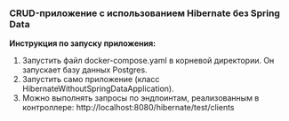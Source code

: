 <h3>CRUD-приложение с использованием Hibernate без Spring Data</h3>

**Инструкция по запуску приложения:**
1. Запустить файл docker-compose.yaml в корневой директории. Он запускает базу данных Postgres.
2. Запустить само приложение (класс HibernateWithoutSpringDataApplication).
3. Можно выполнять запросы по эндпоинтам, реализованным в контроллере: http://localhost:8080/hibernate/test/clients
